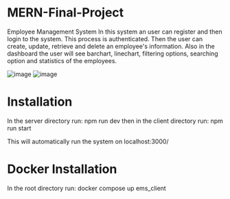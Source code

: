 # MERN-Final-Project
Employee Management System
In this system an user can register and then login to the system.
This process is authenticated. Then the user can create, update, retrieve and delete an employee's information.
Also in the dashboard the user will see barchart, linechart, filtering options, searching option and statistics of the employees.

![image](https://github.com/jannat-349/MERN-Final-Project/assets/50805240/ab3ac04d-670e-40cd-a53a-b1b89f4b9a1e)
![image](https://github.com/jannat-349/MERN-Final-Project/assets/50805240/b6bda1f0-04a5-46d9-87a9-5ef8957c8cbc)

# Installation
In the server directory run: npm run dev
then in the client directory run: npm run start

This will automatically run the system on localhost:3000/

# Docker Installation
In the root directory run: docker compose up ems_client
